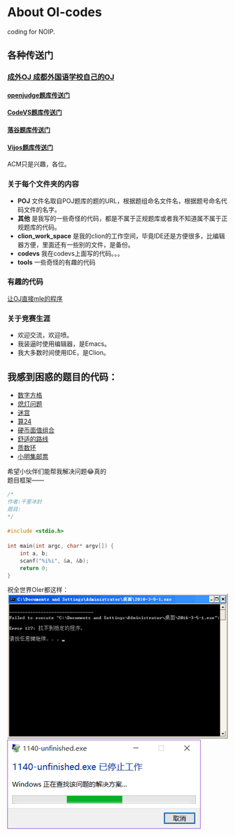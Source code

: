 # About OI-codes
coding for NOIP.

## 各种传送门
### [成外OJ 成都外国语学校自己的OJ](http://www.cwoj.tk/)
#### [openjudge题库传送门](http://noi.openjudge.cn/)
#### [CodeVS题库传送门](http://www.codevs.cn/)
#### [落谷题库传送门](http://www.luogu.org/)
#### [Vijos题库传送门](https://vijos.org/)

ACM只是兴趣，各位。

### 关于每个文件夹的内容
+ **POJ**
文件名取自POJ题库的题的URL，根据题组命名文件名，根据题号命名代码文件的名字。
+ **其他**
是我写的一些奇怪的代码，都是不属于正规题库或者我不知道属不属于正规题库的代码。
+ **clion_work_space**
是我的clion的工作空间，毕竟IDE还是方便很多，比编辑器方便，里面还有一些别的文件，是备份。
+ **codevs**
我在codevs上面写的代码。。。
+ **tools**
一些奇怪的有趣的代码

### 有趣的代码
[让OJ直接mle的程序](./tools/mle.c)

### 关于竞赛生涯
+ 欢迎交流，欢迎喷。
+ 我装逼时使用编辑器，是Emacs。
+ 我大多数时间使用IDE，是Clion。

## 我感到困惑的题目的代码：

+ [数字方格](./POJ/ch0201/1749.cpp)
+ [熄灯问题](./POJ/ch0201/1813.cpp)
+ [迷宫](./POJ/ch0205/1792.cpp)
+ [算24](./POJ/ch0205/1798.cpp)
+ [硬币面值组合](./POJ/ch0201/7621.cpp)
+ [舒适的路线](./codevs/1001.cpp)
+ [质数环](./codevs/1031.c)
+ [小明集邮票](./codevs/3261.cpp)

希望小伙伴们能帮我解决问题:joy:真的<br/>
题目框架——

```c
/*
作者:千里冰封
题目:
*/

#include <stdio.h>

int main(int argc, char* argv[]) {
    int a, b;
    scanf("%i%i", &a, &b);
    return 0;
}
```
祝全世界OIer都这样：<br/>
![](./error.png)<br/>
![](./error2.png)
